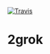 [![Travis](http://travis-ci.org/2grok/2grok.png?branch=master)](http://travis-ci.org/2grok/2grok)

# 2grok
